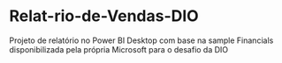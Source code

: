 # Relat-rio-de-Vendas-DIO
Projeto de relatório no Power BI Desktop com base na sample Financials disponibilizada pela própria Microsoft para o desafio da DIO
